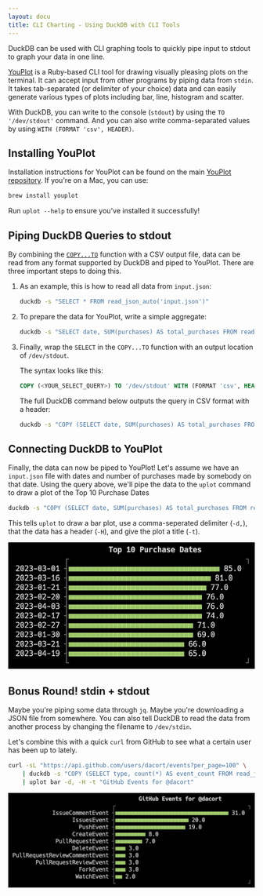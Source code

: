 ```yaml
---
layout: docu
title: CLI Charting - Using DuckDB with CLI Tools
---
```


DuckDB can be used with CLI graphing tools to quickly pipe input to stdout to graph your data in one line.

[YouPlot](https://github.com/red-data-tools/YouPlot) is a Ruby-based CLI tool for drawing visually pleasing plots on the terminal. It can accept input from other programs by piping data from `stdin`. It takes tab-separated (or delimiter of your choice) data and can easily generate various types of plots including bar, line, histogram and scatter.

With DuckDB, you can write to the console (`stdout`) by using the `TO '/dev/stdout'` command. And you can also write comma-separated values by using `WITH (FORMAT 'csv', HEADER)`.

## Installing YouPlot

Installation instructions for YouPlot can be found on the main [YouPlot repository](https://github.com/red-data-tools/YouPlot#installation). If you're on a Mac, you can use:

```bash
brew install youplot
```

Run `uplot --help` to ensure you've installed it successfully!

## Piping DuckDB Queries to stdout

By combining the [`COPY...TO`](../../sql/statements/copy#copy-to) function with a CSV output file, data can be read from any format supported by DuckDB and piped to YouPlot. There are three important steps to doing this.

1. As an example, this is how to read all data from `input.json`:

    ```bash
    duckdb -s "SELECT * FROM read_json_auto('input.json')"
    ```

2. To prepare the data for YouPlot, write a simple aggregate:

    ```bash
    duckdb -s "SELECT date, SUM(purchases) AS total_purchases FROM read_json_auto('input.json') GROUP BY 1 ORDER BY 2 DESC LIMIT 10"
    ```

3. Finally, wrap the `SELECT` in the `COPY...TO` function with an output location of `/dev/stdout`.

    The syntax looks like this:

    ```sql
    COPY (<YOUR_SELECT_QUERY>) TO '/dev/stdout' WITH (FORMAT 'csv', HEADER)
    ```

    The full DuckDB command below outputs the query in CSV format with a header:

    ```bash
    duckdb -s "COPY (SELECT date, SUM(purchases) AS total_purchases FROM read_json_auto('input.json') GROUP BY 1 ORDER BY 2 DESC LIMIT 10) TO '/dev/stdout' WITH (FORMAT 'csv', HEADER)"
    ```

## Connecting DuckDB to YouPlot

Finally, the data can now be piped to YouPlot! Let's assume we have an `input.json` file with dates and number of purchases made by somebody on that date. Using the query above, we'll pipe the data to the `uplot` command to draw a plot of the Top 10 Purchase Dates

```bash
duckdb -s "COPY (SELECT date, SUM(purchases) AS total_purchases FROM read_json_auto('input.json') GROUP BY 1 ORDER BY 2 DESC LIMIT 10) TO '/dev/stdout' WITH (FORMAT 'csv', HEADER)" | uplot bar -d, -H -t "Top 10 Purchase Dates"
```

This tells `uplot` to draw a bar plot, use a comma-seperated delimiter (`-d,`), that the data has a header (`-H`), and give the plot a title (`-t`).

![youplot-top-10](/images/guides/youplot/top-10-plot.png)

## Bonus Round! stdin + stdout

Maybe you're piping some data through `jq`. Maybe you're downloading a JSON file from somewhere. You can also tell DuckDB to read the data from another process by changing the filename to `/dev/stdin`.

Let's combine this with a quick `curl` from GitHub to see what a certain user has been up to lately.

```bash
curl -sL "https://api.github.com/users/dacort/events?per_page=100" \
    | duckdb -s "COPY (SELECT type, count(*) AS event_count FROM read_json_auto('/dev/stdin') GROUP BY 1 ORDER BY 2 DESC LIMIT 10) TO '/dev/stdout' WITH (FORMAT 'csv', HEADER)" \
    | uplot bar -d, -H -t "GitHub Events for @dacort"
```

![github-events](/images/guides/youplot/github-events.png)
